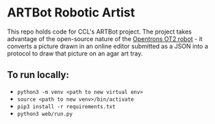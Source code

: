 # ARTBot Robotic Artist
This repo holds code for CCL's ARTBot project. The project takes advantage of the open-source nature of
the [Opentrons OT2 robot](https://www.opentrons.com) - it converts a picture drawn in an online editor submitted
as a JSON into a protocol to draw that picture on an agar art tray.

## To run locally:
- ```python3 -m venv <path to new virtual env> ```
- ```source <path to new venv>/bin/activate```
- ```pip3 install -r requirements.txt```
- ```python3 web/run.py```
